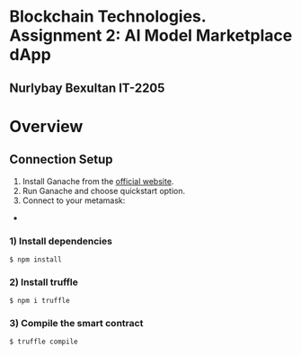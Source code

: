 # Blockchain Technologies. Assignment 2: AI Model Marketplace dApp
## Nurlybay Bexultan IT-2205

# Overview

## Connection Setup

1) Install Ganache from the [official website](https://archive.trufflesuite.com/ganache/).
2) Run Ganache and choose quickstart option.
3) Connect to your metamask:
* 


### 1) Install dependencies
```
$ npm install
```

### 2) Install truffle
```
$ npm i truffle
```

### 3) Compile the smart contract
```
$ truffle compile
```